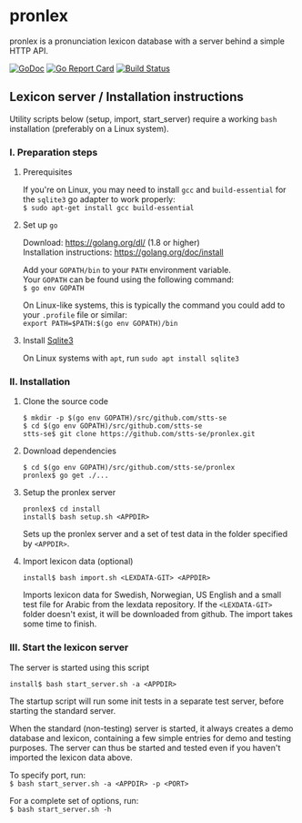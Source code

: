 # pronlex
pronlex is a pronunciation lexicon database with a server behind a simple HTTP API.

[![GoDoc](https://godoc.org/github.com/stts-se/pronlex?status.svg)](https://godoc.org/github.com/stts-se/pronlex)
[![Go Report Card](https://goreportcard.com/badge/github.com/stts-se/pronlex)](https://goreportcard.com/report/github.com/stts-se/pronlex) [![Build Status](https://travis-ci.org/stts-se/pronlex.svg?branch=master)](https://travis-ci.org/stts-se/pronlex)

## Lexicon server / Installation instructions

Utility scripts below (setup, import, start_server) require a working `bash` installation (preferably on a Linux system).

### I. Preparation steps

1. Prerequisites

     If you're on Linux, you may need to install `gcc` and `build-essential` for the `sqlite3` go adapter to work properly:   
     `$ sudo apt-get install gcc build-essential`

2. Set up `go`

     Download: https://golang.org/dl/ (1.8 or higher)   
     Installation instructions: https://golang.org/doc/install             
     
     Add your `GOPATH/bin` to your `PATH` environment variable.    
     Your `GOPATH` can be found using the following command:    
     `$ go env GOPATH`

     On Linux-like systems, this is typically the command you could add to your `.profile` file or similar:    
     `export PATH=$PATH:$(go env GOPATH)/bin`

3. Install [Sqlite3](https://www.sqlite.org/)

     On Linux systems with `apt`, run `sudo apt install sqlite3`



### II. Installation

1. Clone the source code

   `$ mkdir -p $(go env GOPATH)/src/github.com/stts-se`   
   `$ cd $(go env GOPATH)/src/github.com/stts-se`   
   `stts-se$ git clone https://github.com/stts-se/pronlex.git`


2. Download dependencies
   
   `$ cd $(go env GOPATH)/src/github.com/stts-se/pronlex`   
   `pronlex$ go get ./...`


3. Setup the pronlex server

   `pronlex$ cd install`   
   `install$ bash setup.sh <APPDIR>`

   Sets up the pronlex server and a set of test data in the folder specified by `<APPDIR>`.


4. Import lexicon data (optional)

   `install$ bash import.sh <LEXDATA-GIT> <APPDIR>`   

   Imports lexicon data for Swedish, Norwegian, US English and a small test file for Arabic from the lexdata repository.
If the `<LEXDATA-GIT>` folder doesn't exist, it will be downloaded from github. The import takes some time to finish.


### III. Start the lexicon server

The server is started using this script

`install$ bash start_server.sh -a <APPDIR>`

The startup script will run some init tests in a separate test server, before starting the standard server.

When the standard (non-testing) server is started, it always creates a demo database and lexicon, containing a few simple entries for demo and testing purposes. The server can thus be started and tested even if you haven't imported the lexicon data above.

To specify port, run:   
`$ bash start_server.sh -a <APPDIR> -p <PORT>`


For a complete set of options, run:  
`$ bash start_server.sh -h`




<!-- Wikimedia's installation instructions for Wikispeech: https://www.mediawiki.org/wiki/Extension:Wikispeech-->
